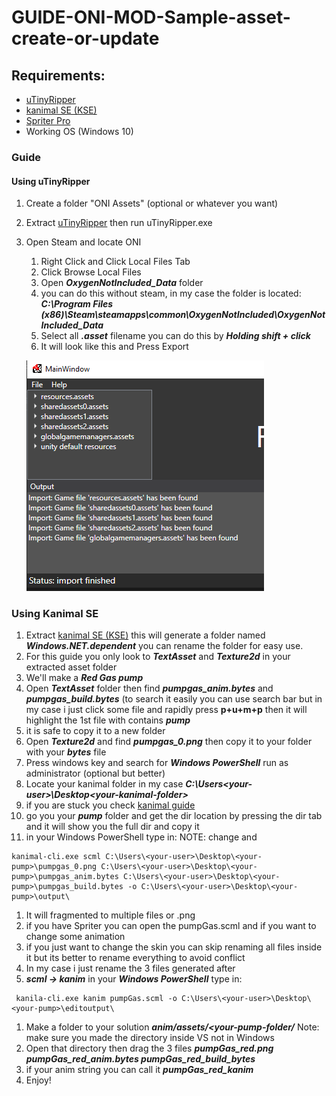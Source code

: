 # GUIDE-ONI-MOD-Sample-asset-create-or-update

## Requirements:
  * [uTinyRipper](https://github.com/mafaca/UtinyRipper)
  * [kanimal SE (KSE)](https://github.com/skairunner/kanimal-SE)
  * [Spriter Pro](https://brashmonkey.com/download-spriter-pro/)
  * Working OS (Windows 10)
  
### Guide

#### Using uTinyRipper
1. Create a folder "ONI Assets" (optional or whatever you want) 
1. Extract [uTinyRipper](https://github.com/mafaca/UtinyRipper) then run uTinyRipper.exe
1. Open Steam and locate ONI
   1. Right Click and Click Local Files Tab
   1. Click Browse Local Files
   1. Open __*OxygenNotIncluded_Data*__ folder
   1. you can do this without steam, in my case the folder is located: __*C:\Program Files (x86)\Steam\steamapps\common\OxygenNotIncluded\OxygenNotIncluded_Data*__
   1. Select all __*.asset*__ filename you can do this by __*Holding shift + click*__
   1. It will look like this and Press Export
   
   ![tut1](/11.PNG)
 
### Using Kanimal SE
1. Extract [kanimal SE (KSE)](https://github.com/skairunner/kanimal-SE) this will generate a folder named __*Windows.NET.dependent*__  you can rename the folder for easy use.
1. For this guide you only look to __*TextAsset*__ and __*Texture2d*__ in your extracted asset folder
1. We'll make a __*Red Gas pump*__
  1. Open __*TextAsset*__ folder then find __*pumpgas_anim.bytes*__ and __*pumpgas_build.bytes*__ (to search it easily you can use search bar but in my case i just click some file and rapidly press __p+u+m+p__ then it will highlight the 1st file with contains __*pump*__
  1. it is safe to copy it to a new folder
  1. Open __*Texture2d*__ and find __*pumpgas_0.png*__ then copy it to your folder with your __*bytes*__ file
  1. Press windows key and search for __*Windows PowerShell*__ run as administrator (optional but better)
  1. Locate your kanimal folder in my case __*C:\Users\<your-user>\Desktop\<your-kanimal-folder>*__
  1. if you are stuck you check [kanimal guide](https://github.com/skairunner/kanimal-SE#kanim--scml)
  1. go you your __*pump*__ folder and get the dir location by pressing the dir tab and it will show you the full dir and copy it
  1. in your Windows PowerShell type in: NOTE: change __*<your-user>*__ and __*<your-pump>*__
  ```
  kanimal-cli.exe scml C:\Users\<your-user>\Desktop\<your-pump>\pumpgas_0.png C:\Users\<your-user>\Desktop\<your-pump>\pumpgas_anim.bytes C:\Users\<your-user>\Desktop\<your-pump>\pumpgas_build.bytes -o C:\Users\<your-user>\Desktop\<your-pump>\output\
  ```
  1. It will fragmented to multiple files or .png
  1. if you have Spriter you can open the pumpGas.scml and if you want to change some animation
  1. if you just want to change the skin you can skip renaming all files inside it but its better to rename everything to avoid conflict
  1. In my case i just rename the 3 files generated after
1. __*scml -> kanim*__ in your __*Windows PowerShell*__ type in:
 ```
  kanila-cli.exe kanim pumpGas.scml -o C:\Users\<your-user>\Desktop\<your-pump>\editoutput\
 ```
1. Make a folder to your solution __*anim/assets/<your-pump-folder/*__ Note: make sure you made the directory inside VS not in Windows
1. Open that directory then drag the 3 files __*pumpGas_red.png pumpGas_red_anim.bytes pumpGas_red_build_bytes*__
1. if your anim string you can call it __*pumpGas_red_kanim*__
1. Enjoy!
  
  
  
  
  
  
  
  
  
  
